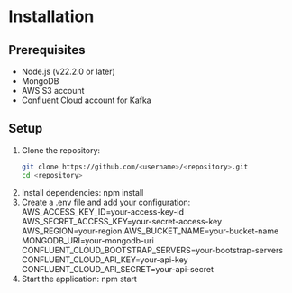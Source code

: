 # Installation

## Prerequisites

- Node.js (v22.2.0 or later)
- MongoDB
- AWS S3 account
- Confluent Cloud account for Kafka

## Setup

1. Clone the repository:
   ```sh
   git clone https://github.com/<username>/<repository>.git
   cd <repository>
   ```
2. Install dependencies:
   npm install
3. Create a .env file and add your configuration:
   AWS_ACCESS_KEY_ID=your-access-key-id
   AWS_SECRET_ACCESS_KEY=your-secret-access-key
   AWS_REGION=your-region
   AWS_BUCKET_NAME=your-bucket-name
   MONGODB_URI=your-mongodb-uri
   CONFLUENT_CLOUD_BOOTSTRAP_SERVERS=your-bootstrap-servers
   CONFLUENT_CLOUD_API_KEY=your-api-key
   CONFLUENT_CLOUD_API_SECRET=your-api-secret
4. Start the application:
   npm start
